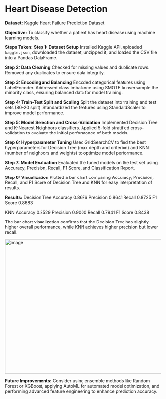 # Heart Disease Detection

**Dataset:** Kaggle Heart Failure Prediction Dataset

**Objective:** To classify whether a patient has heart disease using machine learning models.

**Steps Taken:**
**Step 1: Dataset Setup**
Installed Kaggle API, uploaded `kaggle.json`, downloaded the dataset, unzipped it, and loaded the CSV file into a Pandas DataFrame.

**Step 2: Data Cleaning**
Checked for missing values and duplicate rows. Removed any duplicates to ensure data integrity.

**Step 3: Encoding and Balancing**
Encoded categorical features using LabelEncoder. Addressed class imbalance using SMOTE to oversample the minority class, ensuring balanced data for model training.

**Step 4: Train-Test Split and Scaling**
Split the dataset into training and test sets (80-20 split). Standardized the features using StandardScaler to improve model performance.

**Step 5: Model Selection and Cross-Validation**
Implemented Decision Tree and K-Nearest Neighbors classifiers. Applied 5-fold stratified cross-validation to evaluate the initial performance of both models.

**Step 6: Hyperparameter Tuning**
Used GridSearchCV to find the best hyperparameters for Decision Tree (max depth and criterion) and KNN (number of neighbors and weights) to optimize model performance.

**Step 7: Model Evaluation**
Evaluated the tuned models on the test set using Accuracy, Precision, Recall, F1 Score, and Classification Report.

**Step 8: Visualization**
Plotted a bar chart comparing Accuracy, Precision, Recall, and F1 Score of Decision Tree and KNN for easy interpretation of results.

**Results:**
Decision Tree
Accuracy 0.8676
Precision 0.8641
Recall 0.8725
F1 Score 0.8683

KNN
Accuracy 0.8529
Precision 0.9000
Recall 0.7941
F1 Score 0.8438

The bar chart visualization confirms that the Decision Tree has slightly higher overall performance, while KNN achieves higher precision but lower recall.

<img width="567" height="435" alt="image" src="https://github.com/user-attachments/assets/ae152ed1-f2b4-4933-9f4c-c0352fee85bb" />


**Future Improvements:**
Consider using ensemble methods like Random Forest or XGBoost, applying AutoML for automated model optimization, and performing advanced feature engineering to enhance prediction accuracy.

